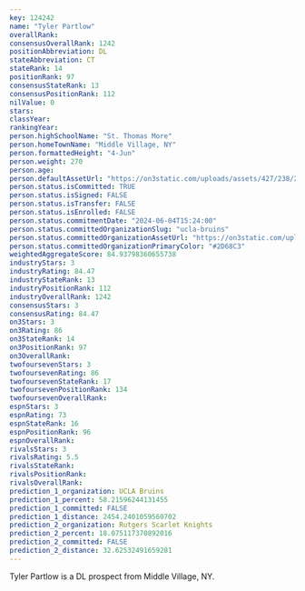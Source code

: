 ```yaml
---
key: 124242
name: "Tyler Partlow"
overallRank: 
consensusOverallRank: 1242
positionAbbreviation: DL
stateAbbreviation: CT
stateRank: 14
positionRank: 97
consensusStateRank: 13
consensusPositionRank: 112
nilValue: 0
stars: 
classYear: 
rankingYear: 
person.highSchoolName: "St. Thomas More"
person.homeTownName: "Middle Village, NY"
person.formattedHeight: "4-Jun"
person.weight: 270
person.age: 
person.defaultAssetUrl: "https://on3static.com/uploads/assets/427/238/238427.png"
person.status.isCommitted: TRUE
person.status.isSigned: FALSE
person.status.isTransfer: FALSE
person.status.isEnrolled: FALSE
person.status.commitmentDate: "2024-06-04T15:24:00"
person.status.committedOrganizationSlug: "ucla-bruins"
person.status.committedOrganizationAssetUrl: "https://on3static.com/uploads/assets/777/214/214777.svg"
person.status.committedOrganizationPrimaryColor: "#2D68C3"
weightedAggregateScore: 84.93798360655738
industryStars: 3
industryRating: 84.47
industryStateRank: 13
industryPositionRank: 112
industryOverallRank: 1242
consensusStars: 3
consensusRating: 84.47
on3Stars: 3
on3Rating: 86
on3StateRank: 14
on3PositionRank: 97
on3OverallRank: 
twofoursevenStars: 3
twofoursevenRating: 86
twofoursevenStateRank: 17
twofoursevenPositionRank: 134
twofoursevenOverallRank: 
espnStars: 3
espnRating: 73
espnStateRank: 16
espnPositionRank: 96
espnOverallRank: 
rivalsStars: 3
rivalsRating: 5.5
rivalsStateRank: 
rivalsPositionRank: 
rivalsOverallRank: 
prediction_1_organization: UCLA Bruins
prediction_1_percent: 58.21596244131455
prediction_1_committed: FALSE
prediction_1_distance: 2454.2401059560702
prediction_2_organization: Rutgers Scarlet Knights
prediction_2_percent: 18.075117370892016
prediction_2_committed: FALSE
prediction_2_distance: 32.62532491659281
---
```

Tyler Partlow is a DL prospect from Middle Village, NY.